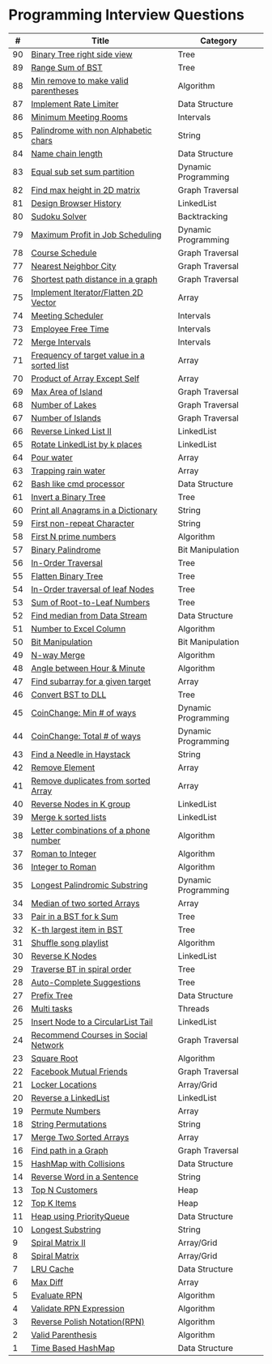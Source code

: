Programming Interview Questions
===============================

| #   | Title                                                                              |Category|
|-----|------------------------------------------------------------------------------------|---------|
| 90  | [Binary Tree right side view](./src/tree/rightSideView)								|Tree|
| 89  | [Range Sum of BST](./src/tree/rangeSumBST)											|Tree|
| 88  | [Min remove to make valid parentheses](./src/algorithms/minRemove)					|Algorithm|
| 87  | [Implement Rate Limiter](./src/datastructures/rateLimiter)                         |Data Structure|
| 86  | [Minimum Meeting Rooms](./src/intervals/minMeetingRooms)                           |Intervals|
| 85  | [Palindrome with non Alphabetic chars](./src/string/palindrome)             		|String|
| 84  | [Name chain length](./src/datastructures/nameChain)									|Data Structure|
| 83  | [Equal sub set sum partition](./src/dp/equalSubsetSumPartition)                    |Dynamic Programming|
| 82  | [Find max height in 2D matrix](./src/graph/maxHeight)                              |Graph Traversal|
| 81  | [Design Browser History](./src/linkedlist/browserHistory)                          |LinkedList|
| 80  | [Sudoku Solver](./src/backtracking/sudoku)                                         |Backtracking|
| 79  | [Maximum Profit in Job Scheduling](./src/dp/maximumProfit)                         |Dynamic Programming|
| 78  | [Course Schedule](./src/graph/courseSchedule)                                      |Graph Traversal|
| 77  | [Nearest Neighbor City](./src/graph/nearestNeighbor)                               |Graph Traversal|
| 76  | [Shortest path distance in a graph](./src/graph/shortestPath)                      |Graph Traversal|
| 75  | [Implement Iterator/Flatten 2D Vector](./src/array/iterator)                       |Array|
| 74  | [Meeting Scheduler](./src/intervals/meetingScheduler)                              |Intervals|
| 73  | [Employee Free Time](./src/intervals/employeeFreeTime)                             |Intervals|
| 72  | [Merge Intervals](./src/intervals/mergeIntervals)                                  |Intervals|
| 71  | [Frequency of target value in a sorted list](./src/array/frequency)                |Array|
| 70  | [Product of Array Except Self](./src/array/productOfArray)                         |Array|
| 69  | [Max Area of Island](./src/graph/maxAreaOfIsland)                                  |Graph Traversal|
| 68  | [Number of Lakes](./src/graph/numberOfLakes)                                   	   |Graph Traversal|
| 67  | [Number of Islands](./src/graph/numberOfIslands)                                   |Graph Traversal|
| 66  | [Reverse Linked List II](./src/linkedlist/reverseLinkedListII)                     |LinkedList|
| 65  | [Rotate LinkedList by k places](./src/linkedlist/rotateLinkedList)                 |LinkedList|
| 64  | [Pour water](./src/array/pourWater)                                                |Array|
| 63  | [Trapping rain water](./src/array/trappingRainWater)                               |Array|
| 62  | [Bash like cmd processor](./src/datastructures/bashCmdProcessor)                   |Data Structure|
| 61  | [Invert a Binary Tree](./src/tree/invertBTree)                                     |Tree|
| 60  | [Print all Anagrams in a Dictionary](./src/string/anagrams)                        |String|
| 59  | [First non-repeat Character](./src/string/firstNonRepeatChar)                      |String|
| 58  | [First N prime numbers](./src/algorithms/nPrimeNumbers)                            |Algorithm|
| 57  | [Binary Palindrome](./src/bit/palindrome)                                          |Bit Manipulation|
| 56  | [In-Order Traversal](./src/tree/inOrder)                                           |Tree|
| 55  | [Flatten Binary Tree](./src/tree/flattenBTree)                                     |Tree|
| 54  | [In-Order traversal of leaf Nodes](./src/tree/leafNodesInOrder)                    |Tree|
| 53  | [Sum of Root-to-Leaf Numbers](./src/tree/sumRootToLeafNumbers)                     |Tree|
| 52  | [Find median from Data Stream](./src/datastructures/findMedianFromDataStream)      |Data Structure|
| 51  | [Number to Excel Column](./src/algorithms/numberToExcel)                           |Algorithm|
| 50  | [Bit Manipulation](./src/bit/bitManipulation)                                      |Bit Manipulation|
| 49  | [N-way Merge](./src/algorithms/nWayMerge)                                          |Algorithm|
| 48  | [Angle between Hour & Minute](./src/algorithms/hourAndMinAngle)                    |Algorithm|
| 47  | [Find subarray for a given target](./src/array/subArrayWithTarget)                 |Array|
| 46  | [Convert BST to DLL](./src/tree/convertBSTtoDLL)                                   |Tree|
| 45  | [CoinChange: Min # of ways](./src/dp/coinchange/minCoins)                          |Dynamic Programming|
| 44  | [CoinChange: Total # of ways](./src/dp/coinchange/totalWays)                       |Dynamic Programming|
| 43  | [Find a Needle in Haystack](./src/string/strstr)                                   |String|
| 42  | [Remove Element](./src/array/removeElement)                                        |Array|
| 41  | [Remove duplicates from sorted Array](./src/array/removeDuplicatesFromSortedArray) |Array|
| 40  | [Reverse Nodes in K group](./src/linkedlist/reverseNodesInKGroups)                 |LinkedList|
| 39  | [Merge k sorted lists](./src/linkedlist/mergeKSortedLists)                         |LinkedList|
| 38  | [Letter combinations of a phone number](./src/algorithms/letterCombinations)       |Algorithm|
| 37  | [Roman to Integer](./src/algorithms/romanToInteger)                                |Algorithm|
| 36  | [Integer to Roman](./src/algorithms/integerToRoman)                                |Algorithm|
| 35  | [Longest Palindromic Substring](./src/dp/longestPalindromicSubstring)              |Dynamic Programming|
| 34  | [Median of two sorted Arrays](./src/array/medianOf2SortedArrays)                   |Array|
| 33  | [Pair in a BST for k Sum](./src/tree/sumKBST)                                      |Tree|
| 32  | [K-th largest item in BST](./src/tree/kthLargest)                                  |Tree|
| 31  | [Shuffle song playlist](./src/algorithms/shufflePlayList)                          |Algorithm|
| 30  | [Reverse K Nodes](./src/linkedlist/reverseKNodes)                                  |LinkedList|
| 29  | [Traverse BT in spiral order](./src/tree/traverseBTSpiralOrder)                    |Tree|
| 28  | [Auto-Complete Suggestions](./src/tree/autoComplete)                               |Tree|
| 27  | [Prefix Tree](./src/datastructures/prefixTree)                                     |Data Structure|
| 26  | [Multi tasks](./src/threads/multitasks)                                            |Threads|
| 25  | [Insert Node to a CircularList Tail](./src/linkedlist/addNodeToCircularTail)       |LinkedList|
| 24  | [Recommend Courses in Social Network](./src/graph/recommendedCourses)              |Graph Traversal|
| 23  | [Square Root](./src/algorithms/squareRoot)                                         |Algorithm|
| 22  | [Facebook Mutual Friends](./src/graph/mutualFriends)                               |Graph Traversal|
| 21  | [Locker Locations](./src/array/lockerLocations)                                    |Array/Grid|
| 20  | [Reverse a LinkedList](./src/linkedlist/reverseList)                               |LinkedList|
| 19  | [Permute Numbers](./src/array/permutations)                                        |Array|
| 18  | [String Permutations](./src/string/permutations)                                   |String|
| 17  | [Merge Two Sorted Arrays](./src/array/merge2SortedArrays)                          |Array|
| 16  | [Find path in a Graph](./src/graph/findPath)                                       |Graph Traversal|
| 15  | [HashMap with Collisions](./src/datastructures/mapWithCollision)                   |Data Structure|
| 14  | [Reverse Word in a Sentence](./src/string/reverseEachWord)                         |String|
| 13  | [Top N Customers](./src/heap/topNcustomers)                                        |Heap|
| 12  | [Top K Items](./src/heap/topk)                                                     |Heap|
| 11  | [Heap using PriorityQueue](./src/datastructures/heapusingqueue)                    |Data Structure|
| 10  | [Longest Substring](./src/string/longestsubstr)                                    |String|
| 9   | [Spiral Matrix II](./src/array/spiralMatrixII)                                     |Array/Grid|
| 8   | [Spiral Matrix](./src/array/spiralMatrix)                                          |Array/Grid|
| 7   | [LRU Cache](./src/datastructures/lrucache)                                         |Data Structure|
| 6   | [Max Diff](./src/array/maxdiff)                                                    |Array|
| 5   | [Evaluate RPN](./src/algorithms/evaluateRPN)                                       |Algorithm|
| 4   | [Validate RPN Expression](./src/algorithms/validateRPN)                            |Algorithm|
| 3   | [Reverse Polish Notation(RPN)](./src/algorithms/rpn)                               |Algorithm|
| 2   | [Valid Parenthesis](./src/algorithms/validparenthesis)                             |Algorithm|
| 1   | [Time Based HashMap](./src/datastructures/timeBasedMap)                            |Data Structure|
